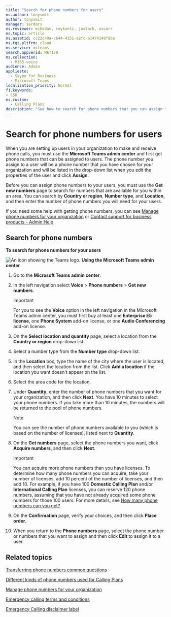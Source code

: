 ```yaml
---
title: "Search for phone numbers for users"
ms.author: tonysmit
author: tonysmit
manager: serdars
ms.reviewer: mikedav, roykuntz, jastark, oscarr
ms.topic: article
ms.assetid: cc22c49a-c644-4151-a2fc-a1474148f8ba
ms.tgt.pltfrm: cloud
ms.service: msteams
search.appverid: MET150
ms.collection: 
  - M365-voice
audience: Admin
appliesto: 
  - Skype for Business
  - Microsoft Teams
localization_priority: Normal
f1.keywords:
- CSH
ms.custom: 
  - Calling Plans
description: "See how to search for phone numbers that you can assign to your users, by country or region and city, and specify the quantity of numbers you need."
---
```


# Search for phone numbers for users

When you are setting up users in your organization to make and receive phone calls, you must use the **Microsoft Teams admin center** and first get phone numbers that can be assigned to users. The phone number you assign to a user will be a phone number that you have chosen for your organization and will be listed in the drop-down list when you edit the properties of the user and click **Assign**.
  
Before you can assign phone numbers to your users, you must use the **Get new numbers** page to search for numbers that are available for you within an area. You can search by **Country or region**, **Number type**, and **Location**, and then enter the number of phone numbers you will need for your users. 
  
If you need some help with getting phone numbers, you can see [Manage phone numbers for your organization](/microsoftteams/manage-phone-numbers-for-your-organization) or [Contact support for business products - Admin Help](https://support.office.com/article/32a17ca7-6fa0-4870-8a8d-e25ba4ccfd4b)
  
## Search for phone numbers

**To search for phone numbers for your users**

![An icon showing the Teams logo.](media/teams-logo-30x30.png) **Using the Microsoft Teams admin center**
  
1. Go to the **Microsoft Teams admin center**.

2. In the left navigation select **Voice** > **Phone numbers** > **Get new numbers**.
  
    > [!IMPORTANT]
    > For you to see the **Voice** option in the left navigation in the Microsoft Teams admin center, you must first buy at least one **Enterprise E5 license**, one **Phone System** add-on license, or one **Audio Conferencing** add-on license.  

3. On the **Select location and quantity** page, select a location from the **Country or region** drop-down list.

4. Select a number type from the **Number type** drop-down list.

5. In the **Location** box, type the name of the city where the user is located, and then select the location from the list. Click **Add a location** if the location you want doesn't appear on the list.

6. Select the area code for the location.

7. Under **Quantity**, enter the number of phone numbers that you want for your organization, and then click **Next**. You have 10 minutes to select your phone numbers. If you take more than 10 minutes, the numbers will be returned to the pool of phone numbers.

    > [!NOTE]
    > You can see the number of phone numbers available to you (which is based on the number of licenses), listed next to **Quantity**. 
  
8. On the **Get numbers** page, select the phone numbers you want, click **Acquire numbers**, and then click **Next**.

    > [!IMPORTANT]
    > You can acquire more phone numbers than you have licenses. To determine how many phone numbers you can acquire, take your number of licenses, add 10 percent of the number of licenses, and then add 10. For example, if you have 100 **Domestic Calling Plan** and/or **International Calling Plan** licenses, you can reserve 120 phone numbers, assuming that you have not already acquired some phone numbers for those 100 users. For more details, see [How many phone numbers can you get?](./how-many-phone-numbers-can-you-get.md)

9. On the **Confirmation** page, verify your choices, and then click **Place order**.

10. When you return to the **Phone numbers** page, select the phone number or numbers that you want to assign and then click **Edit** to assign it to a user.  

## Related topics
[Transferring phone numbers common questions](./phone-number-calling-plans/port-order-overview.md)

[Different kinds of phone numbers used for Calling Plans](./different-kinds-of-phone-numbers-used-for-calling-plans.md)

[Manage phone numbers for your organization](/microsoftteams/manage-phone-numbers-for-your-organization)

[Emergency calling terms and conditions](./emergency-calling-terms-and-conditions.md)

[Emergency Calling disclaimer label](https://github.com/MicrosoftDocs/OfficeDocs-SkypeForBusiness/blob/live/Teams/downloads/emergency-calling/emergency-calling-label-(en-us)-(v.1.0).zip?raw=true)